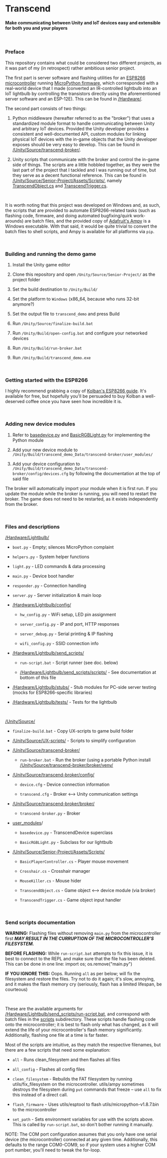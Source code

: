 # Transcend
#### Make communicating between Unity and IoT devices easy and extensible for both you and your players

&nbsp;

### Preface

This repository contains what could be considered two different projects, as it was part of my (in retrospect) rather ambitious senior project.

The first part is server software and flashing utilities for an [ESP8266 microcontroller](https://en.wikipedia.org/wiki/ESP8266) running [MicroPython firmware](https://micropython.org/), which corresponded with a real-world device that I made (converted an IR-controlled lightbulb into an IoT lightbulb by controlling the transistors directly using the aforementioned server software and an ESP-12E). This can be found in [/Hardware/](/Hardware/).

The second part consists of two things:

1) Python middleware (hereafter referred to as the "broker") that uses a standardized module format to handle communicating between Unity and arbitrary IoT devices. Provided the Unity developer provides a consistent and well-documented API, custom modules for linking physical IoT devices with the in-game objects that the Unity developer exposes should be very easy to develop. This can be found in [/Unity/Source/transcend-broker/](/Unity/Source/transcend-broker/).

2) Unity scripts that communicate with the broker and control the in-game side of things. The scripts are a little hobbled together, as they were the last part of the project that I tackled and I was running out of time, but they serve as a decent functional reference. This can be found in [/Unity/Source/Senior-Project/Assets/Scripts/](/Unity/Source/Senior-Project/Assets/Scripts/), namely [TranscendObject.cs](/Unity/Source/Senior-Project/Assets/Scripts/TranscendObject.cs) and [TranscendTrigger.cs](/Unity/Source/Senior-Project/Assets/Scripts/TranscendTrigger.cs).

&nbsp;

It is worth noting that this project was developed on Windows and, as such, the scripts that are provided to automate ESP8266-related tasks (such as flashing code, firmware, and doing automated bugfixing/quirk work-arounds) are batch files, and the provided copy of [Adafruit's Ampy](https://github.com/pycampers/ampy) is a Windows executable. With that said, it would be quite trivial to convert the batch files to shell scripts, and Ampy is available for all platforms via `pip`.

&nbsp;

### Building and running the demo game

1) Install the Unity game editor

2) Clone this repository and open `/Unity/Source/Senior-Project/` as the project folder

3) Set the build destination to `/Unity/Build/`

4) Set the platform to `Windows` (x86\_64, because who runs 32-bit anymore?)

5) Set the output file to `transcend_demo` and press Build

6) Run `/Unity/Source/finalize-build.bat`

7) Run `/Unity/Build/open-config.bat` and configure your networked devices

8) Run `/Unity/Build/run-broker.bat`

9) Run `/Unity/Build/transcend_demo.exe`

&nbsp;

### Getting started with the ESP8266

I highly recommend grabbing a copy of [Kolban's ESP8266 guide](http://neilkolban.com/tech/esp8266/). It's available for free, but hopefully you'll be persuaded to buy Kolban a well-deserved coffee once you have seen how incredible it is.

&nbsp;

### Adding new device modules

1) Refer to [basedevice.py](/Unity/Source/transcend-broker/user_modules/basedevice.py) and [BasicRGBLight.py](/Unity/Source/transcend-broker/user_modules/BasicRGBLight.py) for implementing the Python module

2) Add your new device module to `/Unity/Build/transcend_demo_Data/transcend-broker/user_modules/`

3) Add your device configuration to `/Unity/Build/transcend_demo_Data/transcend-broker/config/devices.cfg` by following the documentation at the top of said file

The broker will automatically import your module when it is first run. If you update the module while the broker is running, you will need to restart the broker. The game does not need to be restarted, as it exists independently from the broker.

&nbsp;

### Files and descriptions

[/Hardware/Lightbulb/](/Hardware/Lightbulb/)

  - `boot.py`    -  Empty; silences MicroPython complaint

  - `helpers.py`    -  System helper functions

  - `light.py`    -  LED commands &amp; data processing

  - `main.py`    -  Device boot handler

  - `responder.py`    -  Connection handling

  - `server.py`    -  Server initialization &amp; main loop

   - [/Hardware/Lightbulb/config/](/Hardware/Lightbulb/config/)

     - `hw_config.py`   -  WiFi setup, LED pin assignment

     - `server_config.py`  -  IP and port, HTTP responses

     - `server_debug.py`  -  Serial printing &amp; IP flashing

     - `wifi_config.py`   -  SSID connection info

  - [/Hardware/Lightbulb/send_scripts/](/Hardware/Lightbulb/send_scripts/)

     - `run-script.bat`   -  Script runner (see doc. below)

    - [/Hardware/Lightbulb/send_scripts/scripts/](/Hardware/Lightbulb/send_scripts/scripts)   -  See documentation at bottom of this file

  - [/Hardware/Lightbulb/stubs/](/Hardware/Lightbulb/stubs)     -  Stub modules for PC-side server testing (mocks for ESP8266-specific libraries)

  - [/Hardware/Lightbulb/tests/](/Hardware/Lightbulb/tests)     -  Tests for the lightbulb

&nbsp;

[/Unity/Source/](/Unity/Source)

  - `finalize-build.bat`   -  Copy UX-scripts to game build folder
  
  - [/Unity/Source/UX-scripts/](/Unity/Source/UX-scripts)    -  Scripts to simplify configuration

  - [/Unity/Source/transcend-broker/](/Unity/Source/transcend-broker)

    - `run-broker.bat` -  Run the broker (using a portable Python install [/Unity/Source/transcend-broker/broker/venv/](/Unity/Source/transcend-broker/broker/venv/)

  - [/Unity/Source/transcend-broker/config/](/Unity/Source/transcend-broker/config)

    - `device.cfg` -  Device connection information

    - `transcend.cfg` -  Broker <--> Unity communication settings

  - [/Unity/Source/transcend-broker/broker/](/Unity/Source/transcend-broker/broker)

    - `transcend-broker.py`   -  Broker

  - [user\_modules](/Unity/Source/transcend-broker/user_modules)/

    - `basedevice.py`  -  TranscendDevice superclass

    - `BasicRGBLight.py` -  Subclass for our lightbulb

  - [/Unity/Source/Senior-Project/Assets/Scripts/](/Unity/Source/Senior-Project/Assets/Scripts)

    - `BasicPlayerController.cs` -  Player mouse movement

    - `Crosshair.cs`   -  Crosshair manager

    - `MouseKiller.cs`  -  Mouse hider

    - `TranscendObject.cs`  -  Game object <--> device module (via broker)

    - `TranscendTrigger.cs`  -  Game object input handler

&nbsp;

### Send scripts documentation

**WARNING:** Flashing files without removing `main.py` from the microcontroller first ***MAY RESULT IN THE CURRUPTION OF THE MICROCONTROLLER'S FILESYSTEM.***

**BEFORE FLASHING:** While `run-script.bat` attempts to fix this issue, it is best to connect to the REPL and make sure that the file has been deleted. This can be done in one line: import os; os.remove("main.py")

**IF YOU IGNORE THIS:** Oops. Running `all` as per below; will fix the filesystem and restore the files. Try not to do it again; it's slow, annoying, and it makes the flash memory cry (seriously, flash has a limited lifespan, be courteous)

&nbsp;

These are the available arguments for [/Hardware/Lightbulb/send_scripts/run-script.bat](/Hardware/Lightbulb/send_scripts/run-script.bat), and correspond with batch files in the [scripts]([/Hardware/Lightbulb/send_scripts/scripts) subdirectory. These scripts handle flashing code onto the microcontroller; it is best to flash only what has changed, as it will extend the life of your microcontroller's flash memory significantly. Additionally, flashing one file at a time is far faster.

Most of the scripts are intuitive, as they match the respective filenames, but there are a few scripts that need some explanation:

 - `all`   -  Runs clean\_filesystem and then flashes all files

 - `all_config`  -  Flashes all config files

 - `clean_filesystem` -  Rebuilds the FAT filesystem by running utils/fix\_filesystem on the microcontroller. utils/ampy sometimes destroys the filesystem during `put` commands that freeze – use `all` to fix this instead of a direct call.

 - `flash_firmware` -  Uses utils/esptool to flash utils/micropython-v1.8.7.bin to the microcontroller

 - `set_path` -  Sets environment variables for use with the scripts above. This is called by `run-script.bat`, so don't bother running it manually.


NOTE: The COM port configuration assumes that you only have one serial device (the microcontroller) connected at any given time.
Additionally, this defaults to the range COM0-COM9, so if your system uses a higher COM port number, you'll need to tweak the for-loop.
